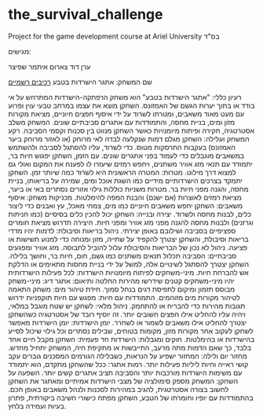 # the_survival_challenge
Project for the game development course at Ariel University
בס"ד 

מגישים:

ערן דוד צארום
איתמר שפיצר

שם המשחק: אתגר הישרדות בטבע
[רכיבים רשמיים](https://github.com/gamedev-ariel/the_survival_challenge/wiki)

רעיון כללי:
"אתגר הישרדות בטבע" הוא משחק הרפתקה-הישרדות המתרחש על אי בודד או בתוך יערות הגשם של האמזונס. השחקן מוצא את עצמו במרחב טבעי עוין ופרוע עם מעט מאוד משאבים, ומטרתו לשרוד על ידי איסוף חפצים חיוניים, מציאת מקורות מזון ומים, בניית מחסה, והתמודדות עם אתגרים סביבתיים שונים. המשחק משלב אסטרטגיה, חקירה ופיתוח מיומנויות כאשר השחקן מנווט בין סכנות וקסמי הסביבה.
רקע המשחק ועלילה:
השחקן מגלם דמות שנקלעה לבדה לאי מרוחק (או לאזור מרוחק ביער האמזונס) בעקבות התרסקות מטוס. כדי לשרוד, עליו להסתגל לסביבה ולהשתמש במשאבים מוגבלים כדי לעמוד בפני אתגרים שונים. עם הזמן, השחקן יפגוש חיות בר, יתמודד עם תנאי מזג אוויר משתנים, ויחפש רמזים שיעזרו לו לפענח את המקום ואולי גם למצוא דרך מילוט.
מטרות:
המטרה הראשונית היא לשרוד כמה שיותר זמן. השחקן יתמקד בצרכים הישרדותיים מידיים כמו השגת אוכל ומים, שמירה על בריאותו, בניית מחסה, והגנה מפני חיות בר. מטרות משניות כוללות גילוי אזורים נסתרים באי או ביער, מציאת רמזים לאוצרות (אם ישנם) והבנת המפה להימלטות.
מכניקות משחק:
איסוף משאבים:
השחקן יחפש משאבים חיוניים כמו מים, צמחי מאכל, עץ ואבנים כדי ליצור כלים, לבנות מחסה ולשרוד.
יצירה ובנייה:
השחקן יכול להכין כלים בסיסיים (כמו חניתות וגרזנים) ולבנות מחסה להגנה מפני מזג אוויר ומפני חיות. היצירה תדרוש מציאת חומרים ספציפיים בסביבה ושילובם באופן יצירתי.
ניהול בריאות וסיבולת:
לדמות יהיו מדדי בריאות וסיבולת, והשחקן יצטרך להקפיד על שתייה, מזון ומנוחה כדי למנוע תשישות או פציעה. ניהול לא נכון של הבריאות והסיבולת עלול להוביל לתבוסה.
מזג אוויר ומפגעים סביבתיים:
הסביבה תכלול תנאים משתנים כמו גשם, חום, חיות בר, וחושך בלילה. השחקן יצטרך להסתגל לשינויים אלה, למשל על ידי בניית מחסות מתאימים או הדלקת אש להברחת חיות.
מיני-משחקים לפיתוח מיומנויות הישרדות:
לכל פעילות הישרדותית יהיו מיני-משחקים קטנים שידרשו מהירות החלטה ותיאום:
אתגר דיג: מיני-משחק מבוסס תזמון ומיקום לתפיסת דגים בנחל סמוך.
חידת טיהור מים: משחק התאמה לטיהור מקורות מים מזוהמים.
התמודדות עם חיות: מפגש עם חיות תוקפניות ידרוש תגובות מהירות כדי להבריח או להתחמק.
ניהול מלאי:
לשחקן יש שטח מוגבל במלאי, ויהיה עליו להחליט אילו חפצים חשובים יותר. זה יוסיף רובד של אסטרטגיה כשהשחקן יצטרך להחליט אילו משאבים לשמור או לשחרר.
יומן הישרדות:
יומן הישרדות מאפשר לשחקן לעקוב אחר מקורות מזון, מקומות בטוחים, שבילים נסתרים וכל גילוי שיכול לסייע בהישרדות או בהימלטות.
חוקים ומגבלות:
הישרדות חד פעמית: השחקן מקבל חיים אחד בלבד, כך שאם הדמות מתה מרעב, התייבשות או מתקיפת חיה, המשחק יתחיל מחדש.
מחזור יום ולילה: המחזור ישפיע על הנראות, כשבלילה הגורמים המסכנים גוברים עקב קושי ראייה וחיות ליליות פעילות יותר.
רמות אתגר: ככל שהשחקן מתקדם, הוא יתמודד עם משימות הישרדות מורכבות יותר והסביבה תציב אתגרים קשים יותר.
השפעה על השחקן:
המשחק מספק סימולציה של מצבי הישרדות אמיתיים ומאתגר את השחקן לחשוב בצורה אסטרטגית, להגיב במהירות לסכנות ולנהל משאבים באופן חכם. בהתמודדות עם יופיו וחומרתו של הטבע, השחקן מפתח כישורי חשיבה ביקורתית, פתרון בעיות ועמידה בלחץ.
